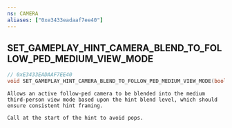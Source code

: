 ```yaml
---
ns: CAMERA
aliases: ["0xe3433eadaaf7ee40"]
---
```

## SET_GAMEPLAY_HINT_CAMERA_BLEND_TO_FOLLOW_PED_MEDIUM_VIEW_MODE

```c
// 0xE3433EADAAF7EE40
void SET_GAMEPLAY_HINT_CAMERA_BLEND_TO_FOLLOW_PED_MEDIUM_VIEW_MODE(bool State);
```

```
Allows an active follow-ped camera to be blended into the medium third-person view mode based upon the hint blend level, which should ensure consistent hint framing.

Call at the start of the hint to avoid pops.
```
